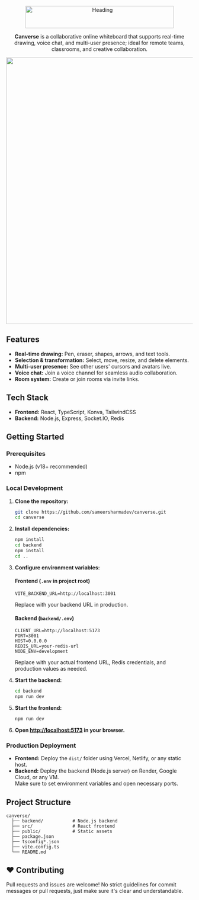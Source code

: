 <p align="center">
  <img width="400" height="60" alt="Heading" src="https://github.com/user-attachments/assets/2d1442c4-e57a-4aeb-b77a-a08456bac58f" />
</p>

<p align="center">
  <b>Canverse</b> is a collaborative online whiteboard that supports real-time drawing, voice chat, and multi-user presence; ideal for remote teams, classrooms, and creative collaboration.
</p>

<p align="center">
<img width="1280" height="720" alt="Project screenshot" src="https://github.com/user-attachments/assets/a989a516-2b12-4d05-9e0b-3c540c1594f1" />
</p>

## Features
- **Real-time drawing:** Pen, eraser, shapes, arrows, and text tools.
- **Selection & transformation:** Select, move, resize, and delete elements.
- **Multi-user presence:** See other users' cursors and avatars live.
- **Voice chat:** Join a voice channel for seamless audio collaboration.
- **Room system:** Create or join rooms via invite links.

## Tech Stack
- **Frontend:** React, TypeScript, Konva, TailwindCSS
- **Backend:** Node.js, Express, Socket.IO, Redis

## Getting Started

### Prerequisites

- Node.js (v18+ recommended)
- npm

### Local Development

1. **Clone the repository:**
   ```sh
   git clone https://github.com/sameersharmadev/canverse.git
   cd canverse
   ```

2. **Install dependencies:**
   ```sh
   npm install
   cd backend
   npm install
   cd ..
   ```

3. **Configure environment variables:**

   #### Frontend (`.env` in project root)
   ```
   VITE_BACKEND_URL=http://localhost:3001
   ```
   Replace with your backend URL in production.

   #### Backend (`backend/.env`)
   ```
   CLIENT_URL=http://localhost:5173
   PORT=3001
   HOST=0.0.0.0
   REDIS_URL=your-redis-url
   NODE_ENV=development
   ```
   Replace with your actual frontend URL, Redis credentials, and production values as needed.

4. **Start the backend:**
   ```sh
   cd backend
   npm run dev
   ```

5. **Start the frontend:**
   ```sh
   npm run dev
   ```

6. **Open [http://localhost:5173](http://localhost:5173) in your browser.**

### Production Deployment
- **Frontend:** Deploy the `dist/` folder using Vercel, Netlify, or any static host.
- **Backend:** Deploy the backend (Node.js server) on Render, Google Cloud, or any VM.  
  Make sure to set environment variables and open necessary ports.

## Project Structure
```
canverse/
  ├── backend/           # Node.js backend
  ├── src/               # React frontend
  ├── public/            # Static assets
  ├── package.json
  ├── tsconfig*.json
  ├── vite.config.ts
  └── README.md
```

## ❤️ Contributing
Pull requests and issues are welcome! No strict guidelines for commit messages or pull requests, just make sure it's clear and understandable.
